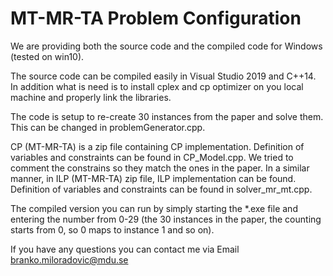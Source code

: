 # MT-MR-TA Problem Configuration

We are providing both the source code and the compiled code for Windows (tested on win10).

The source code can be compiled easily in Visual Studio 2019 and C++14.
In addition what is need is to install cplex and cp optimizer on you local machine and properly link the libraries.

The code is setup to re-create 30 instances from the paper and solve them. 
This can be changed in problemGenerator.cpp. 

CP (MT-MR-TA) is a zip file containing CP implementation. Definition of variables and constraints can be found in
CP_Model.cpp. We tried to comment the constrains so they match the ones in the paper. In a similar manner, in ILP (MT-MR-TA) zip file,
ILP implementation can be found. Definition of variables and constraints can be found in solver_mr_mt.cpp.

The compiled version you can run by simply starting the *.exe file and entering the number from 0-29 (the 30 instances in the paper, the counting starts from 0,
so 0 maps to instance 1 and so on). 

If you have any questions you can contact me via Email branko.miloradovic@mdu.se
